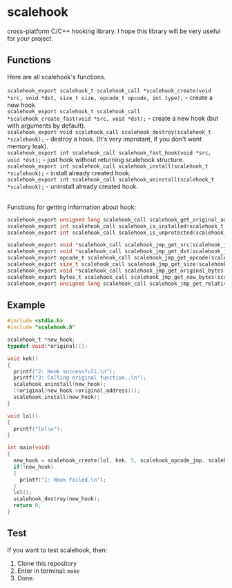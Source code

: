 # scalehook
cross-platform C/C++ hooking library. I hope this library will be very useful for your project.

## Functions
Here are all scalehook's functions.<br></br>
```scalehook_export scalehook_t scalehook_call *scalehook_create(void *src, void *dst, size_t size, opcode_t opcode, int type);``` - create a new hook<br>
```scalehook_export scalehook_t scalehook_call *scalehook_create_fast(void *src, void *dst);``` - create a new hook (but with arguments by default).<br>
```scalehook_export void scalehook_call scalehook_destroy(scalehook_t *scalehook);``` - destroy a hook. (It's very improtant, if you don't want memory leak).<br>
```scalehook_export int scalehook_call scalehook_fast_hook(void *src, void *dst);``` - just hook without returning scalehook structure.<br>
```scalehook_export int scalehook_call scalehook_install(scalehook_t *scalehook);``` - install already created hook.<br>
```scalehook_export int scalehook_call scalehook_uninstall(scalehook_t *scalehook);``` - uninstall already created hook.<br></br>

Functions for getting information about hook:<br>
```c
scalehook_export unsigned long scalehook_call scalehook_get_original_address(scalehook_t *scalehook);
scalehook_export int scalehook_call scalehook_is_installed(scalehook_t *scalehook);
scalehook_export int scalehook_call scalehook_is_unprotected(scalehook_t *scalehook);

scalehook_export void *scalehook_call scalehook_jmp_get_src(scalehook_jmp_t *scalehook_jmp);
scalehook_export void *scalehook_call scalehook_jmp_get_dst(scalehook_jmp_t *scalehook_jmp);
scalehook_export opcode_t scalehook_call scalehook_jmp_get_opcode(scalehook_jmp_t *scalehook_jmp);
scalehook_export size_t scalehook_call scalehook_jmp_get_size(scalehook_jmp_t *scalehook_jmp);
scalehook_export void *scalehook_call scalehook_jmp_get_original_bytes(scalehook_jmp_t *scalehook_jmp);
scalehook_export bytes_t scalehook_call scalehook_jmp_get_new_bytes(scalehook_jmp_t *scalehook_jmp);
scalehook_export unsigned long scalehook_call scalehook_jmp_get_relative_address(scalehook_jmp_t *scalehook_jmp);
```

## Example
```c
#include <stdio.h>
#include "scalehook.h"

scalehook_t *new_hook;
typedef void(*original)();

void kek()
{
  printf("2: Hook successfull.\n");
  printf("3: Calling original function..\n");
  scalehook_uninstall(new_hook);
  ((original)new_hook->original_address)();
  scalehook_install(new_hook);
}

void lol()
{
  printf("lol\n");
}

int main(void)
{
  new_hook = scalehook_create(lol, kek, 5, scalehook_opcode_jmp, scalehook_type_call);
  if(!new_hook)
  {
    printf("1: Hook failed.\n");
  }
  lol();
  scalehook_destroy(new_hook);
  return 0;
}
```

## Test
If you want to test scalehook, then:
1. Clone this repository
2. Enter in terminal: `make`
3. Done.
